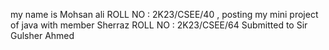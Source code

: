 my name is Mohsan ali ROLL NO : 2K23/CSEE/40 , posting my mini project of java with member Sherraz ROLL NO : 2K23/CSEE/64
Submitted to Sir Gulsher Ahmed
